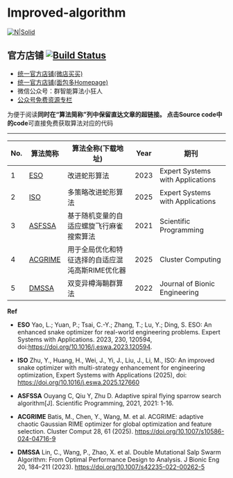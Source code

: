 # Improved-algorithm
[![N|Solid](https://cldup.com/dTxpPi9lDf.thumb.png)](https://mbd.pub/o/eternity/work)          
## 官方店铺  [![Build Status](https://travis-ci.org/joemccann/dillinger.svg?branch=master)](https://mbd.pub/o/eternity/work)
- [统一官方店铺(微店买买)](https://d.weidian.com/weidian-pc/weidian-loader/#/pc-vue-item-list/item/list)
- [统一官方店铺(面包多Homepage)](https://mbd.pub/o/eternity/work)
- 微信公众号：群智能算法小狂人
- [公众号免费资源专栏](https://mp.weixin.qq.com/mp/homepage?__biz=MzAxMjg5NzQ5OQ==&hid=7&sn=fd7dbf0a28ea2c5d2bd11388b718f40f&scene=18)

为便于阅读**同时在“算法简称”列中保留直达文章的超链接。 点击Source code中的code**可直接免费获取算法对应的代码 

---

| No. | 算法简称 | 算法全称(下载地址) | Year | 期刊 |
| --- | --- | --- | --- | --- | 
|1|[ESO](https://mbd.pub/o/bread/aJeWmZlt?wxmsg=1)|改进蛇形算法|2023|Expert Systems with Applications|
|2|[ISO](https://mbd.pub/o/bread/aJeWmZlt?wxmsg=1)|多策略改进蛇形算法|2025|Expert Systems with Applications|
|3|[ASFSSA](https://mbd.pub/o/bread/mbd-aJmTkppw)|基于随机变量的自适应螺旋飞行麻雀搜索算法|2021|Scientific Programming|
|4|[ACGRIME](https://mbd.pub/o/bread/aZ6bm5pu)|用于全局优化和特征选择的自适应混沌高斯RIME优化器|2025| Cluster Computing |
|5|[DMSSA](https://mbd.pub/o/bread/aZ6bm5pu)|双变异樽海鞘群算法|2022|  Journal of Bionic Engineering |

**Ref**
- **ESO**
Yao, L.; Yuan, P.; Tsai, C.-Y.; Zhang, T.; Lu, Y.; Ding, S. ESO: An enhanced snake optimizer for real-world engineering problems. Expert Systems with Applications. 2023, 230, 120594, doi:https://doi.org/10.1016/j.eswa.2023.120594.
- **ISO**
Zhu, Y., Huang, H., Wei, J., Yi, J., Liu, J., Li, M., ISO: An improved snake optimizer with multi-strategy enhancement for engineering optimization, Expert Systems with Applications (2025), doi: https://doi.org/10.1016/j.eswa.2025.127660

- **ASFSSA**
Ouyang C, Qiu Y, Zhu D. Adaptive spiral flying sparrow search algorithm[J]. Scientific Programming, 2021, 2021: 1-16.
- **ACGRIME**
Batis, M., Chen, Y., Wang, M. et al. ACGRIME: adaptive chaotic Gaussian RIME optimizer for global optimization and feature selection. Cluster Comput 28, 61 (2025). https://doi.org/10.1007/s10586-024-04716-9
- **DMSSA**
Lin, C., Wang, P., Zhao, X. et al. Double Mutational Salp Swarm Algorithm: From Optimal Performance Design to Analysis. J Bionic Eng 20, 184–211 (2023). https://doi.org/10.1007/s42235-022-00262-5

